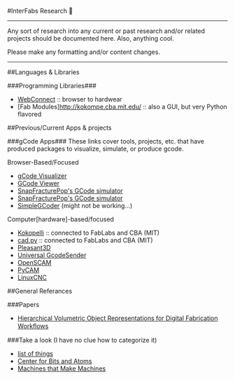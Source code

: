 #InterFabs Research :poop:

----

Any sort of research into any current or past research and/or related projects should be documented here.  Also, anything cool.

Please make any formatting and/or content changes.

----
##Languages & Libraries

###Programming Libraries###
* [WebConnect](http://webconnect.io/) :: browser to hardwear
* [Fab Modules]http://kokompe.cba.mit.edu/ :: also a GUI, but very Python flavored


##Previous/Current Apps & projects

###gCode Apps###
These links cover tools, projects, etc. that have produced packages to visualize, simulate, or produce gcode.

Browser-Based/Focused
* [gCode Visualizer](http://gcode.ws/ )
* [GCode Viewer](http://buildlog.net/gview/)
* [SnapFracturePop's GCode simulator](http://qcgeek.com/laseroko/draw.php)
* [SnapFracturePop's GCode simulator](http://qcgeek.com/laseroko/draw.php)
* [SimpleGCoder](http://simplegcoder.com/) (might not be working...)

Computer[hardware]-based/focused
* [Kokopelli](https://github.com/mkeeter/kokopelli) :: connected to FabLabs and CBA (MIT)
* [cad.py](http://makeyourbot.wikidot.com/cad-py) :: connected to FabLabs and CBA (MIT)
* [Pleasant3D](http://www.pleasantsoftware.com/developer/pleasant3d/index.shtml)
* [Universal GcodeSender](https://github.com/winder/Universal-G-Code-Sender)
* [OpenSCAM](http://openscam.com/download.html#source-code)
* [PyCAM](http://pycam.sourceforge.net/)
* [LinuxCNC](http://linuxcnc.org/)

##General Referances

###Papers
* [Hierarchical Volumetric Object Representations for Digital Fabrication Workﬂows](http://cba.mit.edu/docs/theses/13.05.Keeter.pdf)

###Take a look (I have no clue how to categorize it)
* [list of things](http://replicat.org/generators)
* [Center for Bits and Atoms](http://cba.mit.edu/)
* [Machines that Make Machines](http://mtm.cba.mit.edu/)
